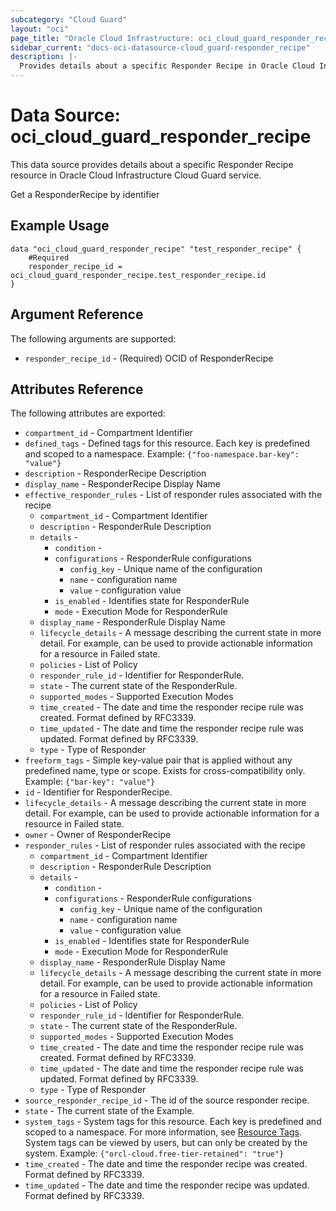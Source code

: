 ```yaml
---
subcategory: "Cloud Guard"
layout: "oci"
page_title: "Oracle Cloud Infrastructure: oci_cloud_guard_responder_recipe"
sidebar_current: "docs-oci-datasource-cloud_guard-responder_recipe"
description: |-
  Provides details about a specific Responder Recipe in Oracle Cloud Infrastructure Cloud Guard service
---
```


# Data Source: oci_cloud_guard_responder_recipe
This data source provides details about a specific Responder Recipe resource in Oracle Cloud Infrastructure Cloud Guard service.

Get a ResponderRecipe by identifier

## Example Usage

```hcl
data "oci_cloud_guard_responder_recipe" "test_responder_recipe" {
	#Required
	responder_recipe_id = oci_cloud_guard_responder_recipe.test_responder_recipe.id
}
```

## Argument Reference

The following arguments are supported:

* `responder_recipe_id` - (Required) OCID of ResponderRecipe


## Attributes Reference

The following attributes are exported:

* `compartment_id` - Compartment Identifier
* `defined_tags` - Defined tags for this resource. Each key is predefined and scoped to a namespace. Example: `{"foo-namespace.bar-key": "value"}` 
* `description` - ResponderRecipe Description
* `display_name` - ResponderRecipe Display Name
* `effective_responder_rules` - List of responder rules associated with the recipe
	* `compartment_id` - Compartment Identifier
	* `description` - ResponderRule Description
	* `details` - 
		* `condition` - 
		* `configurations` - ResponderRule configurations
			* `config_key` - Unique name of the configuration
			* `name` - configuration name
			* `value` - configuration value
		* `is_enabled` - Identifies state for ResponderRule
		* `mode` - Execution Mode for ResponderRule
	* `display_name` - ResponderRule Display Name
	* `lifecycle_details` - A message describing the current state in more detail. For example, can be used to provide actionable information for a resource in Failed state.
	* `policies` - List of Policy
	* `responder_rule_id` - Identifier for ResponderRule.
	* `state` - The current state of the ResponderRule.
	* `supported_modes` - Supported Execution Modes
	* `time_created` - The date and time the responder recipe rule was created. Format defined by RFC3339.
	* `time_updated` - The date and time the responder recipe rule was updated. Format defined by RFC3339.
	* `type` - Type of Responder
* `freeform_tags` - Simple key-value pair that is applied without any predefined name, type or scope. Exists for cross-compatibility only. Example: `{"bar-key": "value"}` 
* `id` - Identifier for ResponderRecipe.
* `lifecycle_details` - A message describing the current state in more detail. For example, can be used to provide actionable information for a resource in Failed state.
* `owner` - Owner of ResponderRecipe
* `responder_rules` - List of responder rules associated with the recipe
	* `compartment_id` - Compartment Identifier
	* `description` - ResponderRule Description
	* `details` - 
		* `condition` - 
		* `configurations` - ResponderRule configurations
			* `config_key` - Unique name of the configuration
			* `name` - configuration name
			* `value` - configuration value
		* `is_enabled` - Identifies state for ResponderRule
		* `mode` - Execution Mode for ResponderRule
	* `display_name` - ResponderRule Display Name
	* `lifecycle_details` - A message describing the current state in more detail. For example, can be used to provide actionable information for a resource in Failed state.
	* `policies` - List of Policy
	* `responder_rule_id` - Identifier for ResponderRule.
	* `state` - The current state of the ResponderRule.
	* `supported_modes` - Supported Execution Modes
	* `time_created` - The date and time the responder recipe rule was created. Format defined by RFC3339.
	* `time_updated` - The date and time the responder recipe rule was updated. Format defined by RFC3339.
	* `type` - Type of Responder
* `source_responder_recipe_id` - The id of the source responder recipe.
* `state` - The current state of the Example.
* `system_tags` - System tags for this resource. Each key is predefined and scoped to a namespace. For more information, see [Resource Tags](https://docs.cloud.oracle.com/iaas/Content/General/Concepts/resourcetags.htm). System tags can be viewed by users, but can only be created by the system.  Example: `{"orcl-cloud.free-tier-retained": "true"}` 
* `time_created` - The date and time the responder recipe was created. Format defined by RFC3339.
* `time_updated` - The date and time the responder recipe was updated. Format defined by RFC3339.


